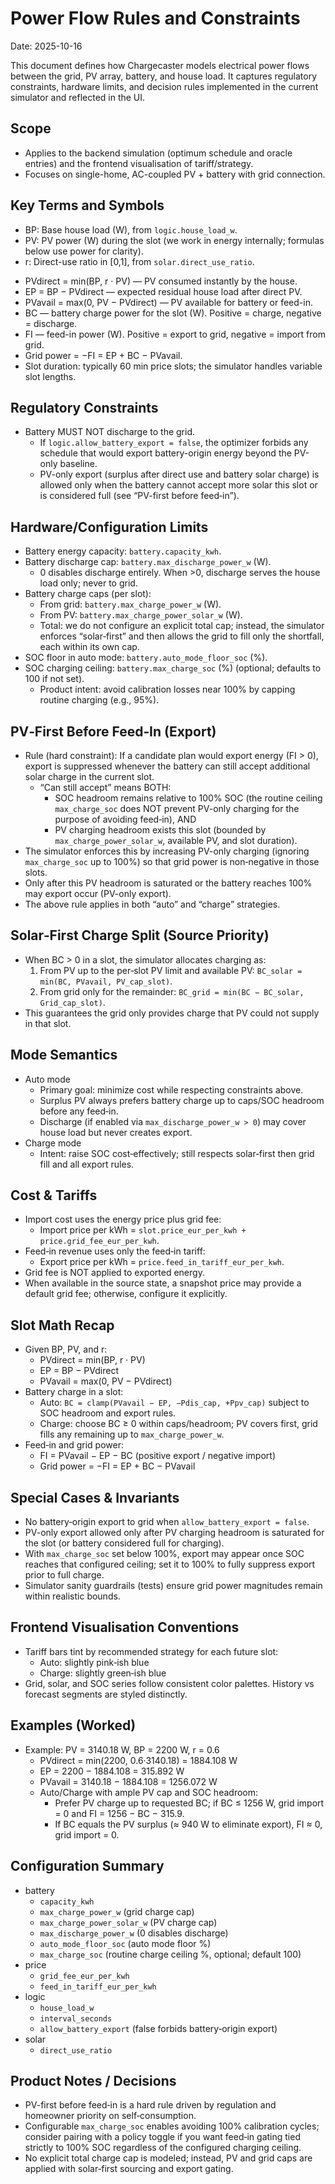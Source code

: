 # Power Flow Rules and Constraints

Date: 2025-10-16

This document defines how Chargecaster models electrical power flows between the grid, PV array, battery, and house load. It captures regulatory constraints, hardware limits, and decision rules implemented in the current simulator and reflected in the UI.

## Scope
- Applies to the backend simulation (optimum schedule and oracle entries) and the frontend visualisation of tariff/strategy.
- Focuses on single-home, AC-coupled PV + battery with grid connection.

## Key Terms and Symbols
- BP: Base house load (W), from `logic.house_load_w`.
- PV: PV power (W) during the slot (we work in energy internally; formulas below use power for clarity).
- r: Direct-use ratio in [0,1], from `solar.direct_use_ratio`.

[//]: # (todo check PVdirect and EP logic)
- PVdirect = min(BP, r · PV) — PV consumed instantly by the house. 
- EP = BP − PVdirect — expected residual house load after direct PV.
- PVavail = max(0, PV − PVdirect) — PV available for battery or feed-in.
- BC — battery charge power for the slot (W). Positive = charge, negative = discharge.
- FI — feed-in power (W). Positive = export to grid, negative = import from grid.
- Grid power = −FI = EP + BC − PVavail.
- Slot duration: typically 60 min price slots; the simulator handles variable slot lengths.

## Regulatory Constraints
- Battery MUST NOT discharge to the grid.
  - If `logic.allow_battery_export = false`, the optimizer forbids any schedule that would export battery-origin energy beyond the PV-only baseline.
  - PV-only export (surplus after direct use and battery solar charge) is allowed only when the battery cannot accept more solar this slot or is considered full (see “PV-first before feed‑in”).

## Hardware/Configuration Limits
- Battery energy capacity: `battery.capacity_kwh`.
- Battery discharge cap: `battery.max_discharge_power_w` (W).
  - 0 disables discharge entirely. When >0, discharge serves the house load only; never to grid.
- Battery charge caps (per slot):
  - From grid: `battery.max_charge_power_w` (W).
  - From PV: `battery.max_charge_power_solar_w` (W).
  - Total: we do not configure an explicit total cap; instead, the simulator enforces “solar‑first” and then allows the grid to fill only the shortfall, each within its own cap.
- SOC floor in auto mode: `battery.auto_mode_floor_soc` (%).
- SOC charging ceiling: `battery.max_charge_soc` (%) (optional; defaults to 100 if not set).
  - Product intent: avoid calibration losses near 100% by capping routine charging (e.g., 95%).

## PV‑First Before Feed‑In (Export)
- Rule (hard constraint): If a candidate plan would export energy (FI > 0), export is suppressed whenever the battery can still accept additional solar charge in the current slot.
  - “Can still accept” means BOTH:
    - SOC headroom remains relative to 100% SOC (the routine ceiling `max_charge_soc` does NOT prevent PV-only charging for the purpose of avoiding feed‑in), AND
    - PV charging headroom exists this slot (bounded by `max_charge_power_solar_w`, available PV, and slot duration).
- The simulator enforces this by increasing PV-only charging (ignoring `max_charge_soc` up to 100%) so that grid power is non‑negative in those slots.
- Only after this PV headroom is saturated or the battery reaches 100% may export occur (PV-only export).
- The above rule applies in both “auto” and “charge” strategies.

## Solar‑First Charge Split (Source Priority)
- When BC > 0 in a slot, the simulator allocates charging as:
  1) From PV up to the per‑slot PV limit and available PV: `BC_solar = min(BC, PVavail, PV_cap_slot)`.
  2) From grid only for the remainder: `BC_grid = min(BC − BC_solar, Grid_cap_slot)`.
- This guarantees the grid only provides charge that PV could not supply in that slot.

## Mode Semantics
- Auto mode
  - Primary goal: minimize cost while respecting constraints above.
  - Surplus PV always prefers battery charge up to caps/SOC headroom before any feed‑in.
  - Discharge (if enabled via `max_discharge_power_w > 0`) may cover house load but never creates export.
- Charge mode
  - Intent: raise SOC cost‑effectively; still respects solar‑first then grid fill and all export rules.

## Cost & Tariffs
- Import cost uses the energy price plus grid fee:
  - Import price per kWh = `slot.price_eur_per_kwh + price.grid_fee_eur_per_kwh`.
- Feed‑in revenue uses only the feed‑in tariff:
  - Export price per kWh = `price.feed_in_tariff_eur_per_kwh`.
- Grid fee is NOT applied to exported energy.
- When available in the source state, a snapshot price may provide a default grid fee; otherwise, configure it explicitly.

## Slot Math Recap
- Given BP, PV, and r:
  - PVdirect = min(BP, r · PV)
  - EP = BP − PVdirect
  - PVavail = max(0, PV − PVdirect)
- Battery charge in a slot:
  - Auto: `BC = clamp(PVavail − EP, −Pdis_cap, +Ppv_cap)` subject to SOC headroom and export rules.
  - Charge: choose BC ≥ 0 within caps/headroom; PV covers first, grid fills any remaining up to `max_charge_power_w`.
- Feed‑in and grid power:
  - FI = PVavail − EP − BC (positive export / negative import)
  - Grid power = −FI = EP + BC − PVavail

## Special Cases & Invariants
- No battery‑origin export to grid when `allow_battery_export = false`.
- PV-only export allowed only after PV charging headroom is saturated for the slot (or battery considered full for charging).
- With `max_charge_soc` set below 100%, export may appear once SOC reaches that configured ceiling; set it to 100% to fully suppress export prior to full charge.
- Simulator sanity guardrails (tests) ensure grid power magnitudes remain within realistic bounds.

## Frontend Visualisation Conventions
- Tariff bars tint by recommended strategy for each future slot:
  - Auto: slightly pink‑ish blue
  - Charge: slightly green‑ish blue
- Grid, solar, and SOC series follow consistent color palettes. History vs forecast segments are styled distinctly.

## Examples (Worked)
- Example: PV = 3140.18 W, BP = 2200 W, r = 0.6
  - PVdirect = min(2200, 0.6·3140.18) = 1884.108 W
  - EP = 2200 − 1884.108 = 315.892 W
  - PVavail = 3140.18 − 1884.108 = 1256.072 W
  - Auto/Charge with ample PV cap and SOC headroom:
    - Prefer PV charge up to requested BC; if BC ≤ 1256 W, grid import = 0 and FI = 1256 − BC − 315.9.
    - If BC equals the PV surplus (≈ 940 W to eliminate export), FI ≈ 0, grid import = 0.

## Configuration Summary
- battery
  - `capacity_kwh`
  - `max_charge_power_w` (grid charge cap)
  - `max_charge_power_solar_w` (PV charge cap)
  - `max_discharge_power_w` (0 disables discharge)
  - `auto_mode_floor_soc` (auto mode floor %)
  - `max_charge_soc` (routine charge ceiling %, optional; default 100)
- price
  - `grid_fee_eur_per_kwh`
  - `feed_in_tariff_eur_per_kwh`
- logic
  - `house_load_w`
  - `interval_seconds`
  - `allow_battery_export` (false forbids battery‑origin export)
- solar
  - `direct_use_ratio`

## Product Notes / Decisions
- PV-first before feed‑in is a hard rule driven by regulation and homeowner priority on self‑consumption.
- Configurable `max_charge_soc` enables avoiding 100% calibration cycles; consider pairing with a policy toggle if you want feed‑in gating tied strictly to 100% SOC regardless of the configured charging ceiling.
- No explicit total charge cap is modeled; instead, PV and grid caps are applied with solar‑first sourcing and export gating.
